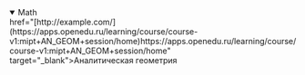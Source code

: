 <details open>
<summary>Math</summary>
  
<a>
href="[http://example.com/](https://apps.openedu.ru/learning/course/course-v1:mipt+AN_GEOM+session/home)https://apps.openedu.ru/learning/course/course-v1:mipt+AN_GEOM+session/home" target="_blank">Аналитическая геометрия
</a>

</details>
